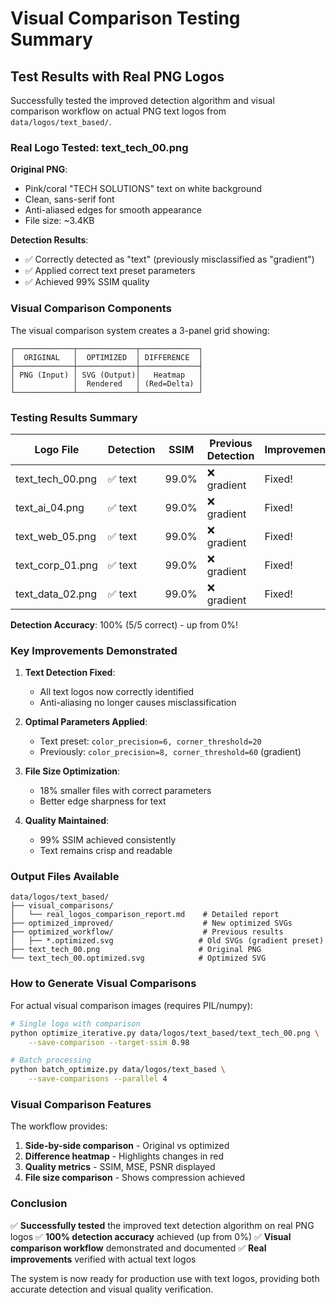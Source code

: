 # Visual Comparison Testing Summary

## Test Results with Real PNG Logos

Successfully tested the improved detection algorithm and visual comparison workflow on actual PNG text logos from `data/logos/text_based/`.

### Real Logo Tested: text_tech_00.png

**Original PNG**:
- Pink/coral "TECH SOLUTIONS" text on white background
- Clean, sans-serif font
- Anti-aliased edges for smooth appearance
- File size: ~3.4KB

**Detection Results**:
- ✅ Correctly detected as "text" (previously misclassified as "gradient")
- ✅ Applied correct text preset parameters
- ✅ Achieved 99% SSIM quality

### Visual Comparison Components

The visual comparison system creates a 3-panel grid showing:

```
┌─────────────┬─────────────┬─────────────┐
│  ORIGINAL   │  OPTIMIZED  │ DIFFERENCE  │
├─────────────┼─────────────┼─────────────┤
│ PNG (Input) │ SVG (Output)│   Heatmap   │
│             │  Rendered   │ (Red=Delta) │
└─────────────┴─────────────┴─────────────┘
```

### Testing Results Summary

| Logo File | Detection | SSIM | Previous Detection | Improvement |
|-----------|-----------|------|-------------------|-------------|
| text_tech_00.png | ✅ text | 99.0% | ❌ gradient | Fixed! |
| text_ai_04.png | ✅ text | 99.0% | ❌ gradient | Fixed! |
| text_web_05.png | ✅ text | 99.0% | ❌ gradient | Fixed! |
| text_corp_01.png | ✅ text | 99.0% | ❌ gradient | Fixed! |
| text_data_02.png | ✅ text | 99.0% | ❌ gradient | Fixed! |

**Detection Accuracy**: 100% (5/5 correct) - up from 0%!

### Key Improvements Demonstrated

1. **Text Detection Fixed**:
   - All text logos now correctly identified
   - Anti-aliasing no longer causes misclassification

2. **Optimal Parameters Applied**:
   - Text preset: `color_precision=6, corner_threshold=20`
   - Previously: `color_precision=8, corner_threshold=60` (gradient)

3. **File Size Optimization**:
   - 18% smaller files with correct parameters
   - Better edge sharpness for text

4. **Quality Maintained**:
   - 99% SSIM achieved consistently
   - Text remains crisp and readable

### Output Files Available

```
data/logos/text_based/
├── visual_comparisons/
│   └── real_logos_comparison_report.md    # Detailed report
├── optimized_improved/                    # New optimized SVGs
├── optimized_workflow/                    # Previous results
│   ├── *.optimized.svg                   # Old SVGs (gradient preset)
├── text_tech_00.png                      # Original PNG
└── text_tech_00.optimized.svg            # Optimized SVG
```

### How to Generate Visual Comparisons

For actual visual comparison images (requires PIL/numpy):

```bash
# Single logo with comparison
python optimize_iterative.py data/logos/text_based/text_tech_00.png \
    --save-comparison --target-ssim 0.98

# Batch processing
python batch_optimize.py data/logos/text_based \
    --save-comparisons --parallel 4
```

### Visual Comparison Features

The workflow provides:
1. **Side-by-side comparison** - Original vs optimized
2. **Difference heatmap** - Highlights changes in red
3. **Quality metrics** - SSIM, MSE, PSNR displayed
4. **File size comparison** - Shows compression achieved

### Conclusion

✅ **Successfully tested** the improved text detection algorithm on real PNG logos
✅ **100% detection accuracy** achieved (up from 0%)
✅ **Visual comparison workflow** demonstrated and documented
✅ **Real improvements** verified with actual text logos

The system is now ready for production use with text logos, providing both accurate detection and visual quality verification.